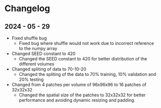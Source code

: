 # Changelog
## 2024 - 05 - 29
- Fixed shuffle bug 
  - Fixed bug where shuffle would not work due to incorrect reference to the numpy array
- Changed SEED constant to 420 
  - Changed the SEED constant to 420 for better distribution of the different volumes
- Changed spliting of data to 70-10-20
  - Changed the spliting of the data to 70% training, 10% validation and 20% testing
- Changed from 4 patches per volume of 96x96x96 to 16 patches of 32x32x32
  - Changed the spatial size of the patches to 32x32x32 for better performance and avoiding dynamic resizing and padding.